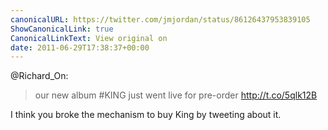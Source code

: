 ```yaml
---
canonicalURL: https://twitter.com/jmjordan/status/86126437953839105
ShowCanonicalLink: true
CanonicalLinkText: View original on
date: 2011-06-29T17:38:37+00:00
---
```

@Richard_On:

> our new album #KING just went live for pre-order http://t.co/5qlk12B

I think you broke the mechanism to buy King by tweeting about it.
